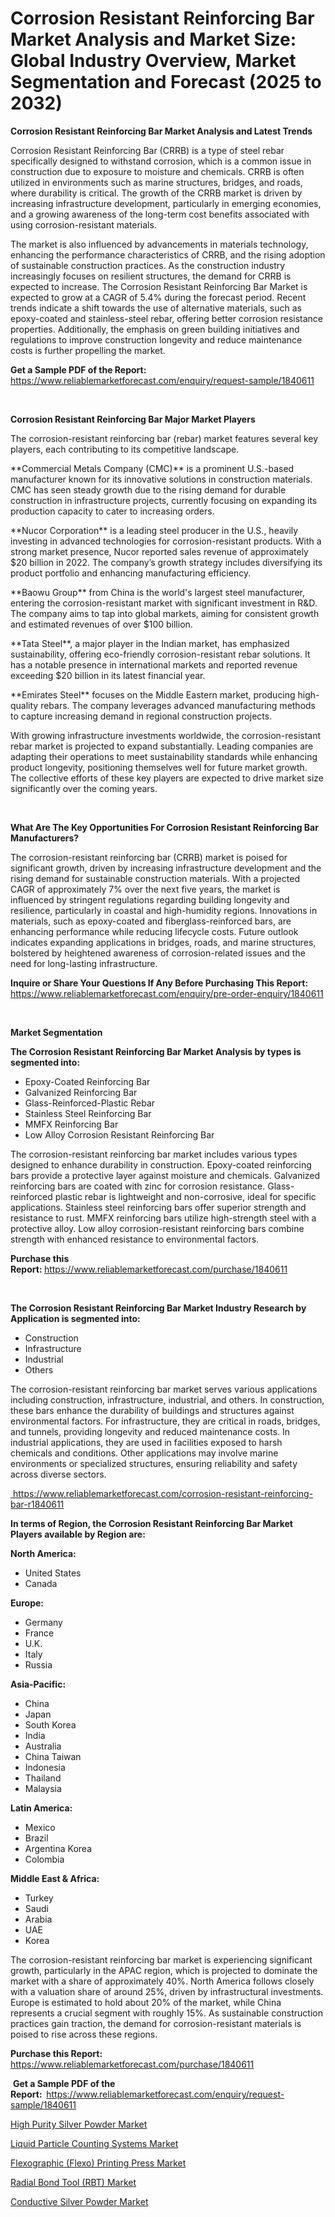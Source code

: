 <p><h1>Corrosion Resistant Reinforcing Bar Market Analysis and Market Size: Global Industry Overview, Market Segmentation and Forecast (2025 to 2032)</h1></p><p><strong>Corrosion Resistant Reinforcing Bar Market Analysis and Latest Trends</strong></p>
<p><p>Corrosion Resistant Reinforcing Bar (CRRB) is a type of steel rebar specifically designed to withstand corrosion, which is a common issue in construction due to exposure to moisture and chemicals. CRRB is often utilized in environments such as marine structures, bridges, and roads, where durability is critical. The growth of the CRRB market is driven by increasing infrastructure development, particularly in emerging economies, and a growing awareness of the long-term cost benefits associated with using corrosion-resistant materials.</p><p>The market is also influenced by advancements in materials technology, enhancing the performance characteristics of CRRB, and the rising adoption of sustainable construction practices. As the construction industry increasingly focuses on resilient structures, the demand for CRRB is expected to increase. The Corrosion Resistant Reinforcing Bar Market is expected to grow at a CAGR of 5.4% during the forecast period. Recent trends indicate a shift towards the use of alternative materials, such as epoxy-coated and stainless-steel rebar, offering better corrosion resistance properties. Additionally, the emphasis on green building initiatives and regulations to improve construction longevity and reduce maintenance costs is further propelling the market.</p></p>
<p><strong>Get a Sample PDF of the Report:&nbsp;</strong> <a href="https://www.reliablemarketforecast.com/enquiry/request-sample/1840611?utm_campaign=1897&utm_medium=2&utm_source=Github&utm_content=ia&utm_term=03042025&utm_id=corrosion-resistant-reinforcing-bar">https://www.reliablemarketforecast.com/enquiry/request-sample/1840611</a></p>
<p>&nbsp;</p>
<p><strong>Corrosion Resistant Reinforcing Bar Major Market Players</strong></p>
<p><p>The corrosion-resistant reinforcing bar (rebar) market features several key players, each contributing to its competitive landscape. </p><p>**Commercial Metals Company (CMC)** is a prominent U.S.-based manufacturer known for its innovative solutions in construction materials. CMC has seen steady growth due to the rising demand for durable construction in infrastructure projects, currently focusing on expanding its production capacity to cater to increasing orders.</p><p>**Nucor Corporation** is a leading steel producer in the U.S., heavily investing in advanced technologies for corrosion-resistant products. With a strong market presence, Nucor reported sales revenue of approximately $20 billion in 2022. The company’s growth strategy includes diversifying its product portfolio and enhancing manufacturing efficiency.</p><p>**Baowu Group** from China is the world's largest steel manufacturer, entering the corrosion-resistant market with significant investment in R&D. The company aims to tap into global markets, aiming for consistent growth and estimated revenues of over $100 billion.</p><p>**Tata Steel**, a major player in the Indian market, has emphasized sustainability, offering eco-friendly corrosion-resistant rebar solutions. It has a notable presence in international markets and reported revenue exceeding $20 billion in its latest financial year.</p><p>**Emirates Steel** focuses on the Middle Eastern market, producing high-quality rebars. The company leverages advanced manufacturing methods to capture increasing demand in regional construction projects.</p><p>With growing infrastructure investments worldwide, the corrosion-resistant rebar market is projected to expand substantially. Leading companies are adapting their operations to meet sustainability standards while enhancing product longevity, positioning themselves well for future market growth. The collective efforts of these key players are expected to drive market size significantly over the coming years.</p></p>
<p>&nbsp;</p>
<p><strong>What Are The Key Opportunities For Corrosion Resistant Reinforcing Bar Manufacturers?</strong></p>
<p><p>The corrosion-resistant reinforcing bar (CRRB) market is poised for significant growth, driven by increasing infrastructure development and the rising demand for sustainable construction materials. With a projected CAGR of approximately 7% over the next five years, the market is influenced by stringent regulations regarding building longevity and resilience, particularly in coastal and high-humidity regions. Innovations in materials, such as epoxy-coated and fiberglass-reinforced bars, are enhancing performance while reducing lifecycle costs. Future outlook indicates expanding applications in bridges, roads, and marine structures, bolstered by heightened awareness of corrosion-related issues and the need for long-lasting infrastructure.</p></p>
<p><strong>Inquire or Share Your Questions If Any Before Purchasing This Report:</strong> <a href="https://www.reliablemarketforecast.com/enquiry/pre-order-enquiry/1840611?utm_campaign=1897&utm_medium=2&utm_source=Github&utm_content=ia&utm_term=03042025&utm_id=corrosion-resistant-reinforcing-bar">https://www.reliablemarketforecast.com/enquiry/pre-order-enquiry/1840611</a></p>
<p>&nbsp;</p>
<p><strong>Market Segmentation</strong></p>
<p><strong>The Corrosion Resistant Reinforcing Bar Market Analysis by types is segmented into:</strong></p>
<p><ul><li>Epoxy-Coated Reinforcing Bar</li><li>Galvanized Reinforcing Bar</li><li>Glass-Reinforced-Plastic Rebar</li><li>Stainless Steel Reinforcing Bar</li><li>MMFX Reinforcing Bar</li><li>Low Alloy Corrosion Resistant Reinforcing Bar</li></ul></p>
<p><p>The corrosion-resistant reinforcing bar market includes various types designed to enhance durability in construction. Epoxy-coated reinforcing bars provide a protective layer against moisture and chemicals. Galvanized reinforcing bars are coated with zinc for corrosion resistance. Glass-reinforced plastic rebar is lightweight and non-corrosive, ideal for specific applications. Stainless steel reinforcing bars offer superior strength and resistance to rust. MMFX reinforcing bars utilize high-strength steel with a protective alloy. Low alloy corrosion-resistant reinforcing bars combine strength with enhanced resistance to environmental factors.</p></p>
<p><strong>Purchase this Report:&nbsp;</strong><a href="https://www.reliablemarketforecast.com/purchase/1840611?utm_campaign=1897&utm_medium=2&utm_source=Github&utm_content=ia&utm_term=03042025&utm_id=corrosion-resistant-reinforcing-bar">https://www.reliablemarketforecast.com/purchase/1840611</a></p>
<p>&nbsp;</p>
<p><strong>The Corrosion Resistant Reinforcing Bar Market Industry Research by Application is segmented into:</strong></p>
<p><ul><li>Construction</li><li>Infrastructure</li><li>Industrial</li><li>Others</li></ul></p>
<p><p>The corrosion-resistant reinforcing bar market serves various applications including construction, infrastructure, industrial, and others. In construction, these bars enhance the durability of buildings and structures against environmental factors. For infrastructure, they are critical in roads, bridges, and tunnels, providing longevity and reduced maintenance costs. In industrial applications, they are used in facilities exposed to harsh chemicals and conditions. Other applications may involve marine environments or specialized structures, ensuring reliability and safety across diverse sectors.</p></p>
<p><a href="https://www.reliablemarketforecast.com/corrosion-resistant-reinforcing-bar-r1840611?utm_campaign=1897&utm_medium=2&utm_source=Github&utm_content=ia&utm_term=03042025&utm_id=corrosion-resistant-reinforcing-bar">&nbsp;https://www.reliablemarketforecast.com/corrosion-resistant-reinforcing-bar-r1840611</a></p>
<p><strong>In terms of Region, the Corrosion Resistant Reinforcing Bar Market Players available by Region are:</strong></p>
<p>
    <p> <strong> North America: </strong>
        <ul>
            <li>United States</li>
            <li>Canada</li>
        </ul>
        </p> 
    <p> <strong> Europe: </strong>
        <ul>
            <li>Germany</li>
            <li>France</li>
            <li>U.K.</li>
            <li>Italy</li>
            <li>Russia</li>
        </ul>
        </p> 
    <p> <strong> Asia-Pacific: </strong>
        <ul>
            <li>China</li>
            <li>Japan</li>
            <li>South Korea</li>
            <li>India</li>
            <li>Australia</li>
            <li>China Taiwan</li>
            <li>Indonesia</li>
            <li>Thailand</li>
            <li>Malaysia</li>
        </ul>
        </p> 
    <p> <strong> Latin America: </strong>
        <ul>
            <li>Mexico</li>
            <li>Brazil</li>
            <li>Argentina Korea</li>
            <li>Colombia</li>
        </ul>
        </p> 
    <p> <strong> Middle East & Africa: </strong>
        <ul>
            <li>Turkey</li>
            <li>Saudi</li>
            <li>Arabia</li>
            <li>UAE</li>
            <li>Korea</li>
        </ul>
    </p>
    </p>
<p><p>The corrosion-resistant reinforcing bar market is experiencing significant growth, particularly in the APAC region, which is projected to dominate the market with a share of approximately 40%. North America follows closely with a valuation share of around 25%, driven by infrastructural investments. Europe is estimated to hold about 20% of the market, while China represents a crucial segment with roughly 15%. As sustainable construction practices gain traction, the demand for corrosion-resistant materials is poised to rise across these regions.</p></p>
<p><strong>Purchase this Report: </strong><a href="https://www.reliablemarketforecast.com/purchase/1840611?utm_campaign=1897&utm_medium=2&utm_source=Github&utm_content=ia&utm_term=03042025&utm_id=corrosion-resistant-reinforcing-bar">https://www.reliablemarketforecast.com/purchase/1840611</a></p>
<p>&nbsp;<strong>Get a Sample PDF of the Report:&nbsp;&nbsp;</strong><a href="https://www.reliablemarketforecast.com/enquiry/request-sample/1840611?utm_campaign=1897&utm_medium=2&utm_source=Github&utm_content=ia&utm_term=03042025&utm_id=corrosion-resistant-reinforcing-bar">https://www.reliablemarketforecast.com/enquiry/request-sample/1840611</a></p>
<p><strong></strong></p>
<p><p><a href="https://github.com/tamerlgwilt/Market-Research-Report-List-1/blob/main/high-purity-silver-powder-market.md?utm_campaign=1897&utm_medium=2&utm_source=Github&utm_content=ia&utm_term=03042025&utm_id=corrosion-resistant-reinforcing-bar">High Purity Silver Powder Market</a></p><p><a href="https://www.linkedin.com/pulse/trustworthy-market-insights-liquid-particle-counting-systems-isgsc?utm_campaign=1897&utm_medium=2&utm_source=Github&utm_content=ia&utm_term=03042025&utm_id=corrosion-resistant-reinforcing-bar">Liquid Particle Counting Systems Market</a></p><p><a href="https://www.linkedin.com/pulse/comprehensive-review-flexographic-flexo-printing-press-market-y2sdc?utm_campaign=1897&utm_medium=2&utm_source=Github&utm_content=ia&utm_term=03042025&utm_id=corrosion-resistant-reinforcing-bar">Flexographic (Flexo) Printing Press Market</a></p><p><a href="https://www.linkedin.com/pulse/radial-bond-tool-rbt-market-drivers-challenges-forecast-cp2xc?utm_campaign=1897&utm_medium=2&utm_source=Github&utm_content=ia&utm_term=03042025&utm_id=corrosion-resistant-reinforcing-bar">Radial Bond Tool (RBT) Market</a></p><p><a href="https://github.com/gorbaicodaro/Market-Research-Report-List-1/blob/main/conductive-silver-powder-market.md?utm_campaign=1897&utm_medium=2&utm_source=Github&utm_content=ia&utm_term=03042025&utm_id=corrosion-resistant-reinforcing-bar">Conductive Silver Powder Market</a></p></p>